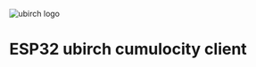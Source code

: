 ![ubirch logo](https://ubirch.de/wp-content/uploads/2018/10/cropped-uBirch_Logo.png)

# ESP32 ubirch cumulocity client



